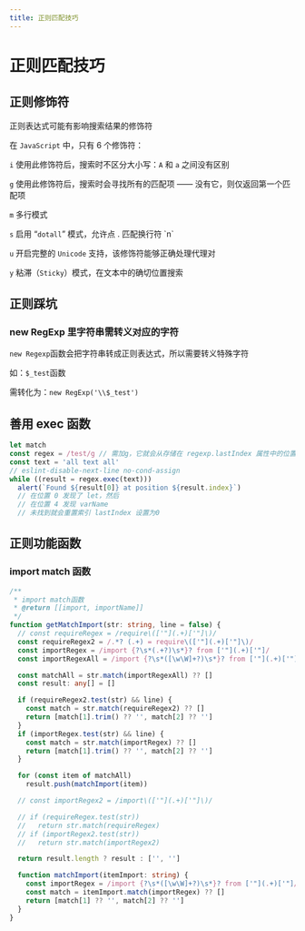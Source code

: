 ```yaml
---
title: 正则匹配技巧
---
```


# 正则匹配技巧

## 正则修饰符

正则表达式可能有影响搜索结果的修饰符

在 `JavaScript` 中，只有 6 个修饰符：

`i`
使用此修饰符后，搜索时不区分大小写：`A` 和 `a` 之间没有区别

`g`
使用此修饰符后，搜索时会寻找所有的匹配项 —— 没有它，则仅返回第一个匹配项

`m`
多行模式

`s`
启用 “`dotall`” 模式，允许点 . 匹配换行符 \`n`

`u`
开启完整的 `Unicode` 支持，该修饰符能够正确处理代理对

`y`
粘滞（`Sticky`）模式，在文本中的确切位置搜索

## 正则踩坑

### new RegExp 里字符串需转义对应的字符

`new Regexp`函数会把字符串转成正则表达式，所以需要转义特殊字符

如：`$_test`函数

需转化为：`new RegExp('\\$_test')`

## 善用 exec 函数

```ts
let match
const regex = /test/g // 需加g，它就会从存储在 regexp.lastIndex 属性中的位置开始在字符串 str 中进行搜索。如果找到匹配项，则将在匹配后立即将 regexp.lastIndex 设置为索引
const text = 'all text all'
// eslint-disable-next-line no-cond-assign
while ((result = regex.exec(text)))
  alert(`Found ${result[0]} at position ${result.index}`)
  // 在位置 0 发现了 let，然后
  // 在位置 4 发现 varName
  // 未找到就会重置索引 lastIndex 设置为0
```

## 正则功能函数

### import match 函数

```ts
/**
 * import match函数
 * @return [[import, importName]]
 */
function getMatchImport(str: string, line = false) {
  // const requireRegex = /require\(['"](.+)['"]\)/
  const requireRegex2 = /.*? (.+) = require\(['"](.+)['"]\)/
  const importRegex = /import {?\s*(.+?)\s*}? from ['"](.+)['"]/
  const importRegexAll = /import {?\s*([\w\W]+?)\s*}? from ['"](.+)['"]/g

  const matchAll = str.match(importRegexAll) ?? []
  const result: any[] = []

  if (requireRegex2.test(str) && line) {
    const match = str.match(requireRegex2) ?? []
    return [match[1].trim() ?? '', match[2] ?? '']
  }
  if (importRegex.test(str) && line) {
    const match = str.match(importRegex) ?? []
    return [match[1].trim() ?? '', match[2] ?? '']
  }

  for (const item of matchAll)
    result.push(matchImport(item))

  // const importRegex2 = /import\(['"](.+)['"]\)/

  // if (requireRegex.test(str))
  //   return str.match(requireRegex)
  // if (importRegex2.test(str))
  //   return str.match(importRegex2)

  return result.length ? result : ['', '']

  function matchImport(itemImport: string) {
    const importRegex = /import {?\s*([\w\W]+?)\s*}? from ['"](.+)['"]/
    const match = itemImport.match(importRegex) ?? []
    return [match[1] ?? '', match[2] ?? '']
  }
}
```

